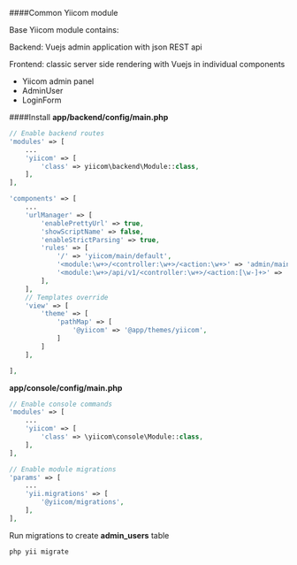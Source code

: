 ####Common Yiicom module

Base Yiicom module contains:

Backend: Vuejs admin application with json REST api

Frontend: classic server side rendering with Vuejs in individual components 


* Yiicom admin panel 
* AdminUser
* LoginForm

####Install
**app/backend/config/main.php**
```php
// Enable backend routes
'modules' => [
    ...
    'yiicom' => [
        'class' => yiicom\backend\Module::class,
    ],
],

'components' => [
    ...
    'urlManager' => [
        'enablePrettyUrl' => true,
        'showScriptName' => false,
        'enableStrictParsing' => true,
        'rules' => [
            '/' => 'yiicom/main/default',
            '<module:\w+>/<controller:\w+>/<action:\w+>' => 'admin/main/default',
            '<module:\w+>/api/v1/<controller:\w+>/<action:[\w-]+>' => '<module>/api/v1/<controller>/<action>',
        ],
    ],
    // Templates override
    'view' => [
        'theme' => [
            'pathMap' => [
                '@yiicom' => '@app/themes/yiicom',
            ]
        ]
    ],

],

```
**app/console/config/main.php**
```php
// Enable console commands
'modules' => [
    ...
    'yiicom' => [
        'class' => \yiicom\console\Module::class,
    ],
],

// Enable module migrations 
'params' => [
    ...
    'yii.migrations' => [
        '@yiicom/migrations',
    ],
],
```

Run migrations to create **admin_users** table 
```bash
php yii migrate
```
